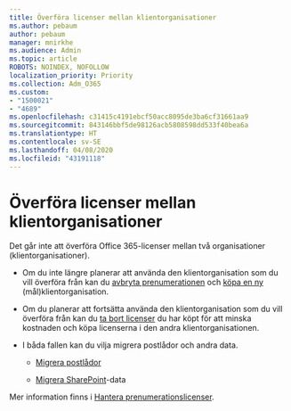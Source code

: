 ```yaml
---
title: Överföra licenser mellan klientorganisationer
ms.author: pebaum
author: pebaum
manager: mnirkhe
ms.audience: Admin
ms.topic: article
ROBOTS: NOINDEX, NOFOLLOW
localization_priority: Priority
ms.collection: Adm_O365
ms.custom:
- "1500021"
- "4689"
ms.openlocfilehash: c31415c4191ebcf50acc8095de3ba6cf31661aa9
ms.sourcegitcommit: 843146bbf5de98126acb5808598dd533f40bea6a
ms.translationtype: HT
ms.contentlocale: sv-SE
ms.lasthandoff: 04/08/2020
ms.locfileid: "43191118"
---
```

# <a name="transfer-licenses-between-tenants"></a>Överföra licenser mellan klientorganisationer

Det går inte att överföra Office 365-licenser mellan två organisationer (klientorganisationer). 

- Om du inte längre planerar att använda den klientorganisation som du vill överföra från kan du [avbryta prenumerationen](https://admin.microsoft.com/Adminportal/Home?source=applauncher#/subscriptions) och [köpa en ny](https://products.office.com/compare-all-microsoft-office-products-b?rtc=1&activetab=tab:primaryr2) (mål)klientorganisation.

- Om du planerar att fortsätta använda den klientorganisation som du vill överföra från kan du [ta bort licenser](https://docs.microsoft.com/microsoft-365/commerce/licenses/buy-licenses?view=o365-worldwide) du har köpt för att minska kostnaden och köpa licenserna i den andra klientorganisationen.

- I båda fallen kan du vilja migrera postlådor och andra data.

    - [Migrera postlådor](https://docs.microsoft.com/Exchange/mailbox-migration/migrate-mailboxes-across-tenants)

    - [Migrera SharePoint](https://aka.ms/modernSpoAdminCenter/CloudContentMigrations)-data

Mer information finns i [Hantera prenumerationslicenser](https://docs.microsoft.com/microsoft-365/commerce/licenses/buy-licenses?view=o365-worldwide).

